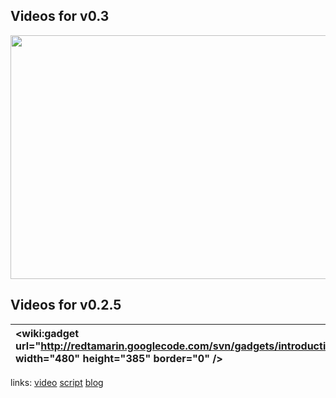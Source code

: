 ## Videos for v0.3 ##

<a href='http://www.youtube.com/watch?feature=player_embedded&v=0Nk8XmQZEtY' target='_blank'><img src='http://img.youtube.com/vi/0Nk8XmQZEtY/0.jpg' width='640' height=390 /></a>


## Videos for v0.2.5 ##

| &lt;wiki:gadget url="http://redtamarin.googlecode.com/svn/gadgets/introduction\_to\_redtamarin.xml" width="480" height="385" border="0" /&gt; | &lt;wiki:gadget url="http://redtamarin.googlecode.com/svn/gadgets/introduction\_to\_redtamarin-script.xml" width="600" height="400" border="0" /&gt; |
|:----------------------------------------------------------------------------------------------------------------------------------------------|:-----------------------------------------------------------------------------------------------------------------------------------------------------|

links: [video](http://uk.youtube.com/watch?v=5Wy0_bVJKkk) [script](http://docs.google.com/View?docID=dcfgjs6p_215gbt7vwd8) [blog](http://ecmascript.zwetan.com/2008/08/introduction-to-redtamarin.html)